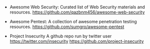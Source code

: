 -  Awesome Web Security:
Curated list of Web Security materials and resources.
https://github.com/qazbnm456/awesome-web-security

- Awesome Pentest:
A collection of awesome penetration testing resources.
https://github.com/sumgro/awesome-pentest

- Project Insecurity
A github repo run by twitter user https://twitter.com/insecurity
https://github.com/project-insecurity
